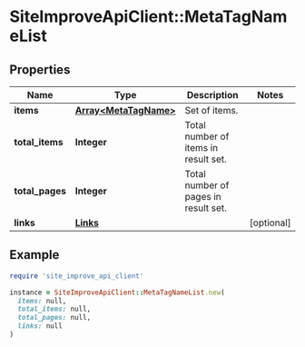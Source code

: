 # SiteImproveApiClient::MetaTagNameList

## Properties

| Name | Type | Description | Notes |
| ---- | ---- | ----------- | ----- |
| **items** | [**Array&lt;MetaTagName&gt;**](MetaTagName.md) | Set of items. |  |
| **total_items** | **Integer** | Total number of items in result set. |  |
| **total_pages** | **Integer** | Total number of pages in result set. |  |
| **links** | [**Links**](Links.md) |  | [optional] |

## Example

```ruby
require 'site_improve_api_client'

instance = SiteImproveApiClient::MetaTagNameList.new(
  items: null,
  total_items: null,
  total_pages: null,
  links: null
)
```

